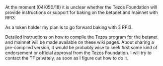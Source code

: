 
At the moment (04/050/18) it is unclear whether the Tezos Foundation will provide instructions or support for baking on the betanet and mainnet with RPI3.

As a token holder my plan is to go forward baking with 3 RPI3. 

Detailed instructions on how to compile the Tezos program for the betanet and mainnet will be made available on these wiki pages.
About sharing a pre-compiled version, it would be probably wise to seek first some kind of endorsement or official approval from the Tezos Foundation. 
I will try to contact the TF privately, as soon as I figure out how to do it. 